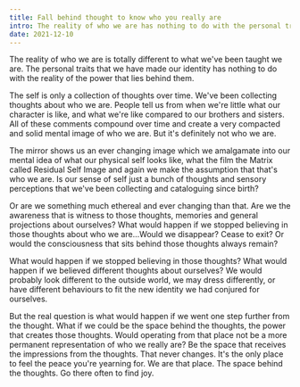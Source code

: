 ```yaml
---
title: Fall behind thought to know who you really are
intro: The reality of who we are has nothing to do with the personal traits that we've been taught make up our identity. It's about something deeper.
date: 2021-12-10
---
```


The reality of who we are is totally different to what we've been taught we are. The personal traits that we have made our identity has nothing to do with the reality of the power that lies behind them.

The self is only a collection of thoughts over time. We've been collecting thoughts about who we are. People tell us from when we're little what our character is like, and what we're like compared to our brothers and sisters. All of these comments compound over time and create a very compacted and solid mental image of who we are. But it's definitely not who we are. 

The mirror shows us an ever changing image which we amalgamate into our mental idea of what our physical self looks like, what the film the Matrix called Residual Self Image and again we make the assumption that that's who we are. Is our sense of self just a bunch of thoughts and sensory perceptions that we've been collecting and cataloguing since birth?

Or are we something much ethereal and ever changing than that. Are we the awareness that is witness to those thoughts, memories and general projections about ourselves? What would happen if we stopped believing in those thoughts about who we are...Would we disappear? Cease to exit? Or would the consciousness that sits behind those thoughts always remain?

What would happen if we stopped believing in those thoughts? What would happen if we believed different thoughts about ourselves? We would probably look different to the outside world, we may dress differently, or have different behaviours to fit the new identity we had conjured for ourselves.

But the real question is what would happen if we went one step further from the thought. What if we could be the space behind the thoughts, the power that creates those thoughts. Would operating from that  place not be a more permanent representation of who we really are? Be the space that receives the impressions from the thoughts. That never changes. It's the only place to feel the peace you're yearning for. We are that place. The space behind the thoughts. Go there often to find joy.
